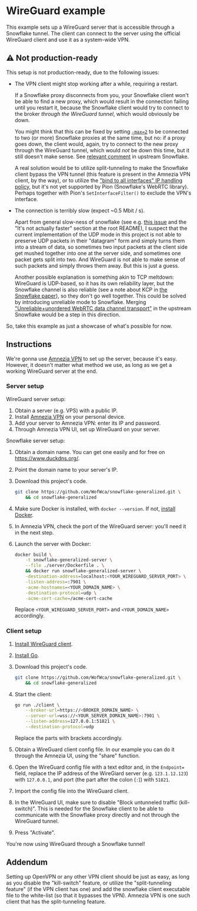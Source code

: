 # WireGuard example

<!-- TODO maybe we should generalize this instruction to
OpenVPN as well? To use with AmneziaVPN.
Or is this guide for non-Amnezia clients, so that VPN providers are happy? -->

This example sets up a WireGuard server
that is accessible through a Snowflake tunnel.
The client can connect to the server using the official WireGuard client
and use it as a system-wide VPN.

## ⚠️ Not production-ready

This setup is not production-ready, due to the following issues:

- The VPN client might stop working after a while, requiring a restart.

    If a Snowflake proxy disconnects from you,
    your Snowflake client won't be able to find a new proxy,
    which would result in the connection failing until you restart it,
    because the Snowflake client would try to connect to the broker
    _through the WireGuard tunnel_, which would obviously be down.

    You might think that this can be fixed by setting
    [`-max=2`](https://gitlab.torproject.org/tpo/anti-censorship/pluggable-transports/snowflake/-/blob/e4c95fc2424f343a808a0ae93a0becc2b1b9c023/client/snowflake.go#L174-175)
    to be connected to two (or more) Snowflake proxies at the same time,
    but no: if a proxy goes down,
    the client would, again, try to connect to the new proxy through
    the WireGuard tunnel, which would _not_ be down this time,
    but it still doesn't make sense.
    See [relevant comment](https://gitlab.torproject.org/tpo/anti-censorship/pluggable-transports/snowflake/-/issues/25723#note_3076796)
    in upstream Snowflake.

    A real solution would be to utilize split-tunneling
    to make the Snowflake client bypass the VPN tunnel
    (this feature is present in the Amnezia VPN client, by the way),
    or to utilize the
    ["bind to all interfaces" IP handling policy](https://github.com/pion/ice/issues/750),
    but it's not yet supported by Pion (Snowflake's WebRTC library).
    Perhaps together with Pion's `SetInterfaceFilter()`
    to exclude the VPN's interface.
- The connection is terribly slow (expect ~0.5 Mbit / s).

    Apart from general slow-ness of snowflake (see e.g.
    [this issue](https://gitlab.torproject.org/tpo/anti-censorship/pluggable-transports/snowflake/-/issues/40026)
    and the "It's not actually faster" section at the root README),
    I suspect that the current implementation of the UDP mode in this project
    is not able to preserve UDP packets in their "datagram" form
    and simply turns them into a stream of data,
    so sometimes two input packets at the client side get mushed together
    into one at the server side,
    and sometimes one packet gets split into two.
    And WireGuard is not able to make sense
    of such packets and simply throws them away.
    But this is just a guess.

    Another possible explanation is something akin to TCP meltdown:
    WireGuard is UDP-based, so it has its own reliability layer,
    but the Snowflake channel is also reliable
    (see a note about KCP in [the Snowflake paper](https://www.bamsoftware.com/papers/snowflake/)),
    so they don't go well together.
    This could be solved by introducing unreliable mode to Snowflake.
    Merging ["Unreliable+unordered WebRTC data channel transport"](https://gitlab.torproject.org/tpo/anti-censorship/pluggable-transports/snowflake/-/merge_requests/315)
    in the upstream Snowflake would be a step in this direction.

So, take this example as just a showcase of what's possible for now.

## Instructions

We're gonna use [Amnezia VPN](https://amnezia.org/downloads)
to set up the server, because it's easy.
However, it doesn't matter what method we use,
as long as we get a working WireGuard server at the end.

### Server setup

WireGuard server setup:

1. Obtain a server (e.g. VPS) with a public IP.
1. Install [Amnezia VPN](https://amnezia.org/downloads) on your personal device.
1. Add your server to Amnezia VPN: enter its IP and password.
1. Through Amnezia VPN UI, set up WireGuard on your server.
<!-- 1. Generate a WireGuard config through the "share" function in Amnezia VPN.
    This config will be used in the client setup. -->

Snowflake server setup:

1. Obtain a domain name.
    You can get one easily and for free on <https://www.duckdns.org/>.
1. Point the domain name to your server's IP.
1. Download this project's code.

    ```bash
    git clone https://github.com/WofWca/snowflake-generalized.git \
        && cd snowflake-generalized
    ```

1. Make sure Docker is installed, with `docker --version`.
    If not, [install Docker](https://docs.docker.com/engine/install/).
1. In Amnezia VPN, check the port of the WireGuard server:
    you'll need it in the next step.
1. Launch the server with Docker:

    ```bash
    docker build \
        -t snowflake-generalized-server \
        --file ./server/Dockerfile . \
        && docker run snowflake-generalized-server \
        -destination-address=localhost:<YOUR_WIREGUARD_SERVER_PORT> \
        -listen-address=:7901 \
        -acme-hostnames=<YOUR_DOMAIN_NAME> \
        -destination-protocol=udp \
        -acme-cert-cache=/acme-cert-cache
    ```

    Replace `<YOUR_WIREGUARD_SERVER_PORT>`
    and `<YOUR_DOMAIN_NAME>` accordingly.

### Client setup

1. [Install WireGuard client](https://www.wireguard.com/install/).
1. [Install Go](https://go.dev/doc/install).
1. Download this project's code.

    ```bash
    git clone https://github.com/WofWca/snowflake-generalized.git \
        && cd snowflake-generalized
    ```

1. Start the client:

    ```bash
    go run ./client \
        --broker-url=https://<BROKER_DOMAIN_NAME> \
        --server-url=wss://<YOUR_SERVER_DOMAIN_NAME>:7901 \
        --listen-address=127.0.0.1:51821 \
        --destination-protocol=udp
    ```

    Replace the parts with brackets accordingly.

1. Obtain a WireGuard client config file.
    In our example you can do it through the Amnezia UI,
    using the "share" function.
1. Open the WireGuard config file with a text editor and,
    in the `Endpoint=` field, replace the IP address
    of the WireGiard server (e.g. `123.1.12.123`) with `127.0.0.1`,
    and port (the part after the colon (`:`)) with `51821`.
1. Import the config file into the WireGuard client.
1. In the WireGuard UI, make sure to disable
    "Block untunneled traffic (kill-switch)".
    This is needed for the Snowflake client to be able to communicate
    with the Snowflake proxy directly and not through the WireGuard tunnel.
1. Press "Activate".

You're now using WireGuard through a Snowflake tunnel!

## Addendum

Setting up OpenVPN or any other VPN client should be just as easy,
as long as you disable the "kill-switch" feature,
or utilize the "split-tunneling feature" (if the VPN client has one) and
add the snowflake client executable file to the white-list
(so that it bypasses the VPN).
Amnezia VPN is one such client that has the split-tunneling feature.
